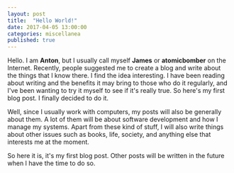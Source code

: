 ```yaml
---
layout: post
title:  "Hello World!"
date: 2017-04-05 13:00:00
categories: miscellanea
published: true
---
```


Hello. I am __Anton__, but I usually call myself __James__ or __atomicbomber__ on
the Internet. Recently, people suggested me to create a blog and write about the things that I know there. I find the idea interesting. I have been reading about writing and the benefits it may bring to those who do it regularly, and I've been wanting to try it myself to see if it's really true. So here's my first blog post. I finally decided to do it.

Well, since I usually work with computers, my posts will also be generally about them. A lot of them will be about software development and how I manage my systems. Apart from these kind of stuff, I will also write things about other issues such as books, life, society, and anything else that interests me at the moment.

So here it is, it's my first blog post. Other posts will be written in the future when I have the time to do so.
